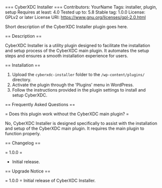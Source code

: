 === CyberXDC Installer ===
Contributors: YourName
Tags: installer, plugin, setup
Requires at least: 4.0
Tested up to: 5.8
Stable tag: 1.0.0
License: GPLv2 or later
License URI: https://www.gnu.org/licenses/gpl-2.0.html

Short description of the CyberXDC Installer plugin goes here.

== Description ==

CyberXDC Installer is a utility plugin designed to facilitate the installation and setup process of the CyberXDC main plugin. It automates the setup steps and ensures a smooth installation experience for users.

== Installation ==

1. Upload the `cyberxdc-installer` folder to the `/wp-content/plugins/` directory.
2. Activate the plugin through the 'Plugins' menu in WordPress.
3. Follow the instructions provided in the plugin settings to install and setup CyberXDC.

== Frequently Asked Questions ==

= Does this plugin work without the CyberXDC main plugin? =

No, CyberXDC Installer is designed specifically to assist with the installation and setup of the CyberXDC main plugin. It requires the main plugin to function properly.

== Changelog ==

= 1.0.0 =
* Initial release.

== Upgrade Notice ==

= 1.0.0 =
Initial release of CyberXDC Installer.
